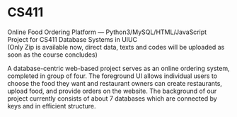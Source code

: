 # CS411
Online Food Ordering Platform — Python3/MySQL/HTML/JavaScript </br>
Project for CS411 Database Systems in UIUC</br>
(Only Zip is available now, direct data, texts and codes will be uploaded as soon as the course concludes)

A database-centric web-based project serves as an online ordering system, completed in group of four. The foreground UI allows individual users to choose the food they want and restaurant owners can create restaurants, upload food, and provide orders on the website. The background of our project currently consists of about 7 databases which are connected by keys and in efficient structure.


